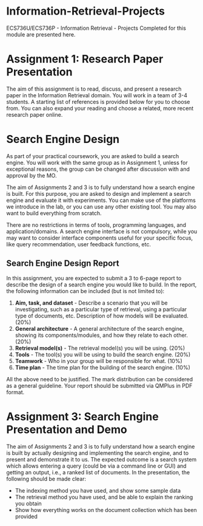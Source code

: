 # Information-Retrieval-Projects
ECS736U/ECS736P - Information Retrieval - Projects Completed for this module are presented here. 

# Assignment 1: Research Paper Presentation

The aim of this assignment is to read, discuss, and present a research paper in the Information Retrieval domain. You will work in a team of 3-4 students. A starting list of references is provided below for you to choose from. You can also expand your reading and choose a related, more recent research paper online.

# Search Engine Design

As part of your practical coursework, you are asked to build a search engine. You will work with the same group as in Assignment 1, unless for exceptional reasons, the group can be changed after discussion with and approval by the MO.

The aim of Assignments 2 and 3 is to fully understand how a search engine is built. For this purpose, you are asked to design and implement a search engine and evaluate it with experiments. You can make use of the platforms we introduce in the lab, or you can use any other existing tool. You may also want to build everything from scratch.

There are no restrictions in terms of tools, programming languages, and application/domains. A search engine interface is not compulsory, while you may want to consider interface components useful for your specific focus, like query recommendation, user feedback functions, etc.

## Search Engine Design Report

In this assignment, you are expected to submit a 3 to 6-page report to describe the design of a search engine you would like to build. In the report, the following information can be included (but is not limited to):

1. **Aim, task, and dataset** - Describe a scenario that you will be investigating, such as a particular type of retrieval, using a particular type of documents, etc. Description of how models will be evaluated. (20%)
2. **General architecture** - A general architecture of the search engine, showing its components/modules, and how they relate to each other. (20%)
3. **Retrieval model(s)** - The retrieval model(s) you will be using. (20%)
4. **Tools** - The tool(s) you will be using to build the search engine. (20%)
5. **Teamwork** - Who in your group will be responsible for what. (10%)
6. **Time plan** - The time plan for the building of the search engine. (10%)

All the above need to be justified. The mark distribution can be considered as a general guideline. Your report should be submitted via QMPlus in PDF format.

# Assignment 3: Search Engine Presentation and Demo

The aim of Assignments 2 and 3 is to fully understand how a search engine is built by actually designing and implementing the search engine, and to present and demonstrate it to us. The expected outcome is a search system which allows entering a query (could be via a command line or GUI) and getting an output, i.e., a ranked list of documents. In the presentation, the following should be made clear:

- The indexing method you have used, and show some sample data
- The retrieval method you have used, and be able to explain the ranking you obtain
- Show how everything works on the document collection which has been provided
